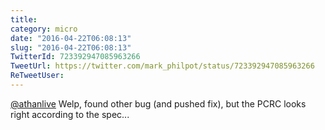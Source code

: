 ```yaml
---
title: 
category: micro
date: "2016-04-22T06:08:13"
slug: "2016-04-22T06:08:13"
TwitterId: 723392947085963266
TweetUrl: https://twitter.com/mark_philpot/status/723392947085963266
ReTweetUser: 
---
```


[@athanlive](https://twitter.com/athanlive) Welp, found other bug (and pushed fix), but the PCRC looks right according to the spec...